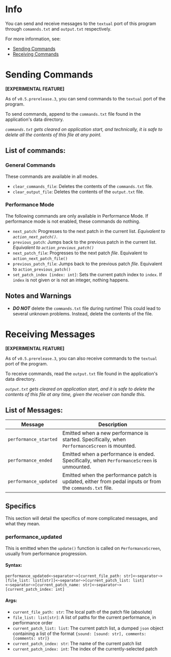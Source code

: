 # Info
You can send and receive messages to the `textual` port of this program through `comamnds.txt` and `output.txt` respectively.

For more information, see:
- [Sending Commands](#sending-commands)
- [Receiving Commands](#receiving-messages)

# Sending Commands
**[EXPERIMENTAL FEATURE]**

As of `v0.5.prerelease.3`, you can send commands to the `textual` port of the program.

To send commands, append to the `commands.txt` file found in the application's data directory.

*`commands.txt` gets cleared on application start, and technically, it is safe to delete all the contents of this file at any point.*

## List of commands:
### General Commands
These commands are available in all modes.
- `clear_commands_file`: Deletes the contents of the `commands.txt` file.
- `clear_output_file`: Deletes the contents of the `output.txt` file.

### Performance Mode
The following commands are only available in Performance Mode. If performance mode is not enabled, these commands do nothing.
- `next_patch`: Progresses to the next patch in the current list. *Equivalent to `action_next_patch()`*.
- `previous_patch`: Jumps back to the previous patch in the current list. *Equivalent to `action_previous_patch()`*
- `next_patch_file`: Progresses to the next patch *file*. Equivalent to `action_next_patch_file()`
- `previous_patch_file`: Jumps back to the previous patch *file*. Equivalent to `action_previous_patch()`
- `set_patch_index [index: int]`: Sets the current patch index to `index`. If `index` is not given or is not an integer, nothing happens.


## Notes and Warnings
- ***DO NOT*** delete the `commands.txt` file during runtime! This could lead to several unknown problems. Instead, delete the contents of the file.


# Receiving Messages
**[EXPERIMENTAL FEATURE]**

As of `v0.5.prerelease.3`, you can also receive commands to the `textual` port of the program.

To receive commands, read the `output.txt` file found in the application's data directory.

*`output.txt` gets cleared on application start, and it is safe to delete the contents of this file at any time, given the receiver can handle this*.

## List of Messages:
| **Message**           | **Description**                                                                                          |
|-----------------------|----------------------------------------------------------------------------------------------------------|
| `performance_started` | Emitted when a new performance is started. Specifically, when `PerformanceScreen` is mounted.            |
| `performance_ended`   | Emitted when a performance is ended. Specifically, when `PerformanceScreen` is unmounted.                |
| `performance_updated` | Emitted when the performance patch is updated, either from pedal inputs or from the `commands.txt` file. | 


## Specifics
This section will detail the specifics of more complicated messages, and what they mean.

### performance_updated
This is emitted when the `update()` function is called on `PerformanceScreen`, usually from performance progression.

#### Syntax:
`performance_updated<~separator~>[current_file_path: str]<~separator~>[file_list: list[str]]<~separator~>[current_patch_list: list]<~separator~>[current_patch_name: str]<~separator~>[current_patch_index: int]`

#### Args:
- `current_file_path: str`: The local path of the patch file (absolute)
- `file_list: list[str]`: A list of paths for the current performance, in performance order
- `current_patch_list: list`: The current patch list, a dumped `json` object containing a list of the format `{sound: [sound: str], comments: [comments: str]}`
- `current_patch_index: str`: The name of the current patch list
- `current_patch_index: int`: The index of the currently-selected patch